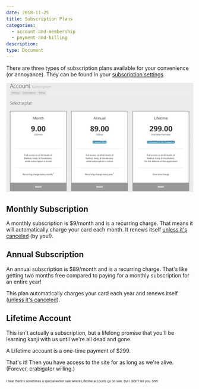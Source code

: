 ```yaml
---
date: 2018-11-25
title: Subscription Plans
categories:
  - account-and-membership
  - payment-and-billing
description:
type: Document
---
```


There are three types of subscription plans available for your convenience (or annoyance). They can be found in your [subscription settings](https://www.wanikani.com/account/subscription).

![Subscription Plans](/images/subscription-plans.png)

## Monthly Subscription

A monthly subscription is $9/month and is a recurring charge. That means it will automatically charge your card each month. It renews itself [unless it's canceled](/account-and-membership/payment-and-billing/cancel-subscription/) (by you!).

## Annual Subscription

An annual subscription is $89/month and is a recurring charge. That's like getting two months free compared to paying for a monthly subscription for an entire year!

This plan automatically charges your card each year and renews itself ([unless it's canceled](/account-and-membership/payment-and-billing/cancel-subscription/)).

## Lifetime Account

This isn't actually a subscription, but a lifelong promise that you'll be learning kanji with us until we're all dead and gone.

A Lifetime account is a one-time payment of $299.

That's it! Then you have access to the site for as long as we're alive. (Forever, crabigator willing.)

<small><small><small>I hear there's sometimes a special winter sale where Lifetime accounts go on sale. But I didn't tell you. Shh!</small></small></small>
